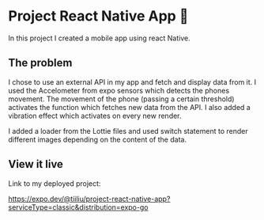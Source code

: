 # Project React Native App 📱

In this project I created a mobile app using react Native.


## The problem

I chose to use an external API in my app and fetch and display data from it. I used the Accelometer from expo sensors which detects the phones movement. The movement of the phone (passing a certain threshold) activates the function which fetches new data from the API. I also added a vibration effect which activates on every new render.

I added a loader from the Lottie files and used switch statement to render different images depending on the content of the data. 


## View it live

Link to my deployed project:

https://expo.dev/@tiiliu/project-react-native-app?serviceType=classic&distribution=expo-go
